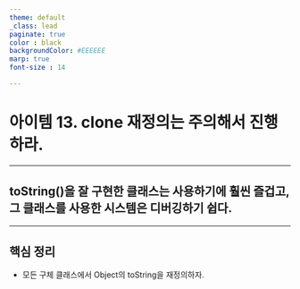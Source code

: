```yaml
---
theme: default
_class: lead
paginate: true
color : black
backgroundColor: #EEEEEE
marp: true
font-size : 14

---
```

<style>
.section{
font-family: 'D2Coding', serif !important;
}
</style>

# 아이템 13. clone 재정의는 주의해서 진행하라.

---
## toString()을 잘 구현한 클래스는 사용하기에 훨씬 즐겁고, 그 클래스를 사용한 시스템은 디버깅하기 쉽다.


---
## 핵심 정리
- 모든 구체 클래스에서 Object의 toString을 재정의하자.